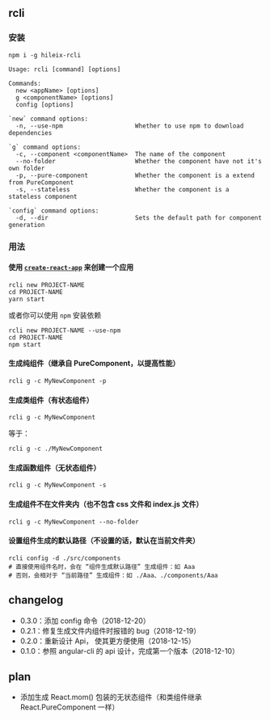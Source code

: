 ## rcli

### 安装

```shell
npm i -g hileix-rcli
```

```
Usage: rcli [command] [options]

Commands:
  new <appName> [options]
  g <componentName> [options]
  config [options]

`new` command options:
  -n, --use-npm                    Whether to use npm to download dependencies

`g` command options:
  -c, --component <componentName>  The name of the component
  --no-folder                      Whether the component have not it's own folder
  -p, --pure-component             Whether the component is a extend from PureComponent
  -s, --stateless                  Whether the component is a stateless component

`config` command options:
  -d, --dir                        Sets the default path for component generation
```

### 用法

#### 使用 [`create-react-app`](https://github.com/facebook/create-react-app) 来创建一个应用

```shell
rcli new PROJECT-NAME
cd PROJECT-NAME
yarn start
```

或者你可以使用 `npm` 安装依赖

```shell
rcli new PROJECT-NAME --use-npm
cd PROJECT-NAME
npm start
```

#### 生成纯组件（继承自 PureComponent，以提高性能）

```shell
rcli g -c MyNewComponent -p
```

#### 生成类组件（有状态组件）

```shell
rcli g -c MyNewComponent
```

等于：

```shell
rcli g -c ./MyNewComponent
```

#### 生成函数组件（无状态组件）

```shell
rcli g -c MyNewComponent -s
```

#### 生成组件不在文件夹内（也不包含 css 文件和 index.js 文件）

```shell
rcli g -c MyNewComponent --no-folder
```

#### 设置组件生成的默认路径（不设置的话，默认在当前文件夹）

```shell
rcli config -d ./src/components
# 直接使用组件名时，会在 “组件生成默认路径” 生成组件：如 Aaa
# 否则，会相对于 “当前路径” 生成组件：如 ./Aaa、./components/Aaa
```

## changelog

- 0.3.0：添加 config 命令（2018-12-20）
- 0.2.1：修复生成文件内组件时报错的 bug（2018-12-19）
- 0.2.0：重新设计 Api， 使其更方便使用（2018-12-15）
- 0.1.0：参照 angular-cli 的 api 设计，完成第一个版本（2018-12-10）

## plan

- 添加生成 React.mom() 包装的无状态组件（和类组件继承 React.PureComponent 一样）
